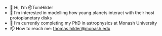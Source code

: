 - 👋 Hi, I’m @TomHilder
- 👀 I’m interested in modelling how young planets interact with their host protoplanetary disks
- 🌱 I’m currently completing my PhD in astrophysics at Monash University
- 📫 How to reach me: thomas.hilder@monash.edu

<!---
TomHilder/TomHilder is a ✨ special ✨ repository because its `README.md` (this file) appears on your GitHub profile.
You can click the Preview link to take a look at your changes.
--->
